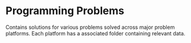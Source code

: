 # Programming Problems

Contains solutions for various problems solved across major problem platforms. Each platform has a associated folder containing relevant data.
